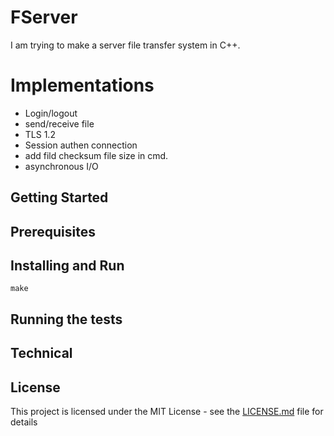 # FServer

I am trying to make a server file transfer system in C++. 


# Implementations

* Login/logout
* send/receive file
* TLS 1.2
* Session authen connection
* add fild checksum file size in cmd.
* asynchronous I/O

## Getting Started

## Prerequisites

## Installing and Run
```
make

```

## Running the tests

## Technical

## License
This project is licensed under the MIT License - see the [LICENSE.md](https://github.com/nguyentrungduc08/Dinjector/blob/master/LICENSE.md) file for details


 
